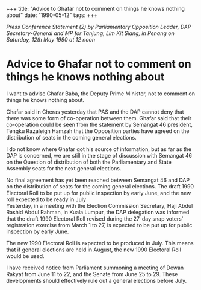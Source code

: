 +++ 
title: "Advice to Ghafar not to comment on things he knows nothing about"
date: "1990-05-12"
tags:
+++

_Press Conference Statement (2) by Parliamentary Opposition Leader, DAP Secretary-General and MP for Tanjung, Lim Kit Siang, in Penang on Saturday, 12th May 1990 at 12 noon_
				
# Advice to Ghafar not to comment on things he knows nothing about

I want to advise Ghafar Baba, the Deputy Prime Minister, not to comment on things he knows nothing about.</u>

Ghafar said in Cheras yesterday that PAS and the DAP cannot deny that there was some form of co-operation between them.
Ghafar said that their co-operation could be seen from the statement by Semangat 46 president, Tengku Razaleigh Hamzah that the Opposition parties have agreed on the distribution of seats in the coming general elections.

I do not know where Ghafar got his source of information, but as far as the DAP is concerned, we are still in the stage of discussion with Semangat 46 on the Question of distribution of both the Parliamentary and State Assembly seats for the next general elections.

No final agreement has yet been reached between Semangat 46 and DAP on the distribution of seats for the coming general elections.
The draft 1990 Electoral Roll to be put up for public inspection by early June, and the new roll expected to be ready in July								
Yesterday, in a meeting with the Election Commission Secretary, Haji Abdul Rashid Abdul Rahman, in Kuala Lumpur, the DAP delegation was informed that the draft 1990 Electoral Roll revised during the 27-day snap voters’ registration exercise from March 1 to 27, is expected to be put up for public inspection by early June.

The new 1990 Electoral Roll is expected to be produced in July. This means that if general elections are held in August, the new 1990 Electoral Roll would be used.

I have received notice from Parliament summoning a meeting of Dewan Rakyat from June 11 to 22, and the Senate from June 25 to 29.
These developments should effectively rule out a general elections before July.
 
